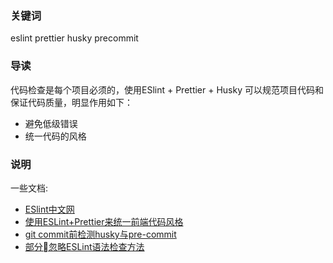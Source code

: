 ### 关键词 
eslint prettier husky precommit

### 导读
代码检查是每个项目必须的，使用ESlint + Prettier + Husky 可以规范项目代码和保证代码质量，明显作用如下：
- 避免低级错误
- 统一代码的风格

### 说明
一些文档:
- [ESlint中文网](http://eslint.cn/)
- [使用ESLint+Prettier来统一前端代码风格](https://segmentfault.com/a/1190000015315545)
- [git commit前检测husky与pre-commit](https://www.jianshu.com/p/f0d31f92bfab)
- [部分忽略ESLint语法检查方法](https://www.cnblogs.com/lanshengzhong/p/8563530.html)